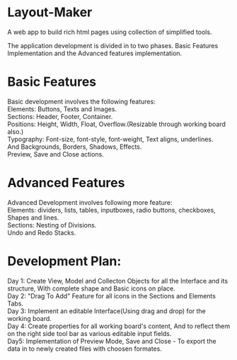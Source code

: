 # Layout-Maker
A web app to build rich html pages using collection of simplified tools.<br/>

The application development is divided in to two phases. Basic Features Implementation and the Advanced features implementation.<br/>

# Basic Features
Basic development involves the following features:<br/>
Elements: Buttons, Texts and Images.<br/>
Sections: Header, Footer, Container.<br/>
Positions: Height, Width, Float, Overflow.(Resizable through working board also.)<br/>
Typography: Font-size, font-style, font-weight, Text aligns, underlines.<br/>
And Backgrounds, Borders, Shadows, Effects.<br/>
Preview, Save and Close actions.<br/>

# Advanced Features
Advanced Development involves following more feature:<br/>
Elements: dividers, lists, tables, inputboxes, radio buttons, checkboxes, Shapes and lines.<br/>
Sections: Nesting of Divisions.<br/>
Undo and Redo Stacks.<br/>

# Development Plan:
Day 1: Create View, Model and Collecton Objects for all the Interface and its structure, With complete shape and Basic icons on place.<br/>
Day 2: "Drag To Add" Feature for all icons in the Sections and Elements Tabs.<br/>
Day 3: Implement an editable Interface(Using drag and drop) for the working board.<br/>
Day 4: Create properties for all working board's content, And to reflect them on the right side tool bar as various editable input fields.<br/>
Day5: Implementation of Preview Mode, Save and Close - To export the data in to newly created files with choosen formates.<br/>
